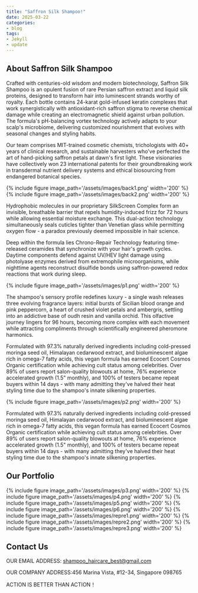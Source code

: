```yaml
---
title: "Saffron Silk Shampoo!"
date: 2025-03-22
categories:
- blog
tags:
- Jekyll
- update
---
```


## About Saffron Silk Shampoo

Crafted with centuries-old wisdom and modern biotechnology, Saffron Silk Shampoo is an opulent fusion of rare Persian saffron extract and liquid silk proteins, designed to transform hair into luminescent strands worthy of royalty. Each bottle contains 24-karat gold-infused keratin complexes that work synergistically with antioxidant-rich saffron stigma to reverse chemical damage while creating an electromagnetic shield against urban pollution. The formula's pH-balancing vortex technology actively adapts to your scalp's microbiome, delivering customized nourishment that evolves with seasonal changes and styling habits.

Our team comprises MIT-trained cosmetic chemists, trichologists with 40+ years of clinical research, and sustainable harvesters who've perfected the art of hand-picking saffron petals at dawn's first light. These visionaries have collectively won 23 international patents for their groundbreaking work in transdermal nutrient delivery systems and ethical biosourcing from endangered botanical species.

{% include figure image_path='/assets/images/back1.png' width='200' %}
{% include figure image_path='/assets/images/back2.png' width='200' %}

Hydrophobic molecules in our proprietary SilkScreen Complex form an invisible, breathable barrier that repels humidity-induced frizz for 72 hours while allowing essential moisture exchange. This dual-action technology simultaneously seals cuticles tighter than Venetian glass while permitting oxygen flow - a paradox previously deemed impossible in hair science.

Deep within the formula lies Chrono-Repair Technology featuring time-released ceramides that synchronize with your hair's growth cycles. Daytime components defend against UV/HEV light damage using photolyase enzymes derived from extremophile microorganisms, while nighttime agents reconstruct disulfide bonds using saffron-powered redox reactions that work during sleep.

{% include figure image_path='/assets/images/p1.png' width='200' %}

The shampoo's sensory profile redefines luxury - a single wash releases three evolving fragrance layers: initial bursts of Sicilian blood orange and pink peppercorn, a heart of crushed violet petals and ambergris, settling into an addictive base of oudh resin and vanilla orchid. This olfactive journey lingers for 96 hours, becoming more complex with each movement while attracting compliments through scientifically engineered pheromone harmonics.

Formulated with 97.3% naturally derived ingredients including cold-pressed moringa seed oil, Himalayan cedarwood extract, and bioluminescent algae rich in omega-7 fatty acids, this vegan formula has earned Ecocert Cosmos Organic certification while achieving cult status among celebrities. Over 89% of users report salon-quality blowouts at home, 76% experience accelerated growth (1.5" monthly), and 100% of testers became repeat buyers within 14 days - with many admitting they've halved their heat styling time due to the shampoo's innate silkening properties.

{% include figure image_path='/assets/images/p2.png' width='200' %}

Formulated with 97.3% naturally derived ingredients including cold-pressed moringa seed oil, Himalayan cedarwood extract, and bioluminescent algae rich in omega-7 fatty acids, this vegan formula has earned Ecocert Cosmos Organic certification while achieving cult status among celebrities. Over 89% of users report salon-quality blowouts at home, 76% experience accelerated growth (1.5" monthly), and 100% of testers became repeat buyers within 14 days - with many admitting they've halved their heat styling time due to the shampoo's innate silkening properties.

## Our Portfolio

{% include figure image_path='/assets/images/p3.png' width='200' %}
{% include figure image_path='/assets/images/p4.png' width='200' %}
{% include figure image_path='/assets/images/p5.png' width='200' %}
{% include figure image_path='/assets/images/p6.png' width='200' %}
{% include figure image_path='/assets/images/repre1.png' width='200' %}
{% include figure image_path='/assets/images/repre2.png' width='200' %}
{% include figure image_path='/assets/images/repre3.png' width='200' %}

## Contact Us

OUR EMAIL ADDRESS: shampoo_haircare_best@gmail.com

OUR COMPANY ADDRESS:456 Marina Vista, #12-34, Singapore 098765

ACTION IS BETTER THAN ACTION！
